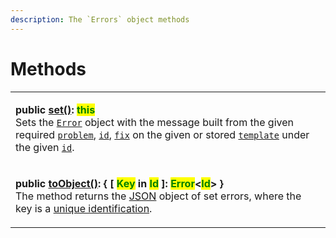 ```yaml
---
description: The `Errors` object methods
---
```


# Methods

|                                                                                                                                                                                                                                                                                                                                                                                                                                                                                                                                                                                                                                                                                                           |
| --------------------------------------------------------------------------------------------------------------------------------------------------------------------------------------------------------------------------------------------------------------------------------------------------------------------------------------------------------------------------------------------------------------------------------------------------------------------------------------------------------------------------------------------------------------------------------------------------------------------------------------------------------------------------------------------------------- |
| <p><strong>public</strong> <a href="2-set.md"><strong>set()</strong></a><strong>: </strong><mark style="color:green;"><strong>this</strong></mark><br>Sets the <a href="broken-reference"><code>Error</code></a> object with the message built from the given required <a href="2-set.md#problem-string"><code>problem</code></a>, <a href="2-set.md#id-errorid"><code>id</code></a>, <a href="2-set.md#fix-string"><code>fix</code></a> on the given or stored <a href="2-set.md#template-errors.template"><code>template</code></a> under the given <a href="2-set.md#id-errorid"><code>id</code></a>.</p>                                                                                              |
| <p><strong>public</strong> <a href="toobject.md"><strong>toObject()</strong></a><strong>: { [ </strong><mark style="color:green;"><strong>Key</strong></mark><strong> in </strong><mark style="color:green;"><strong>Id</strong></mark><strong> ]: </strong><mark style="color:green;"><strong>Error</strong></mark><strong>&#x3C;</strong><mark style="color:green;"><strong>Id</strong></mark><strong>>  }</strong> <br>The method returns the <a href="https://developer.mozilla.org/en-US/docs/Web/JavaScript/Reference/Global_Objects/JSON">JSON</a> object of set errors, where the key is a <a href="../../getting-started/basic-concepts.md#unique-identification">unique identification</a>.</p> |
